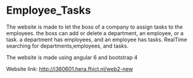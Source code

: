 # Employee_Tasks

The website is made to let the boss of a company to assign tasks to the employees.
the boss can add or delete a department, an employee, or a task.
a department has employees, and an employee has tasks.
RealTime searching for departments,employees, and tasks.

The website is made using angular 6 and bootstrap 4

Website link:
http://i360601.hera.fhict.nl/web2-new

